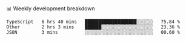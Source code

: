 📊 Weekly development breakdown
<!--START_SECTION:waka-->
```text
TypeScript   6 hrs 40 mins   ███████████████████░░░░░░   75.84 % 
Other        2 hrs 3 mins    ██████░░░░░░░░░░░░░░░░░░░   23.36 % 
JSON         3 mins          ░░░░░░░░░░░░░░░░░░░░░░░░░   00.60 % 
```
<!--END_SECTION:waka-->
